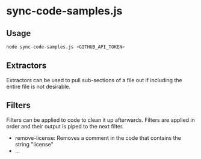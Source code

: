 # sync-code-samples.js

## Usage

```bash
node sync-code-samples.js <GITHUB_API_TOKEN>
```

## Extractors

Extractors can be used to pull sub-sections of a file out if including the entire file is not desirable.

## Filters

Filters can be applied to code to clean it up afterwards. Filters are applied in order and their output is piped to the next filter.

- remove-license: Removes a comment in the code that contains the string "license"
- ...
